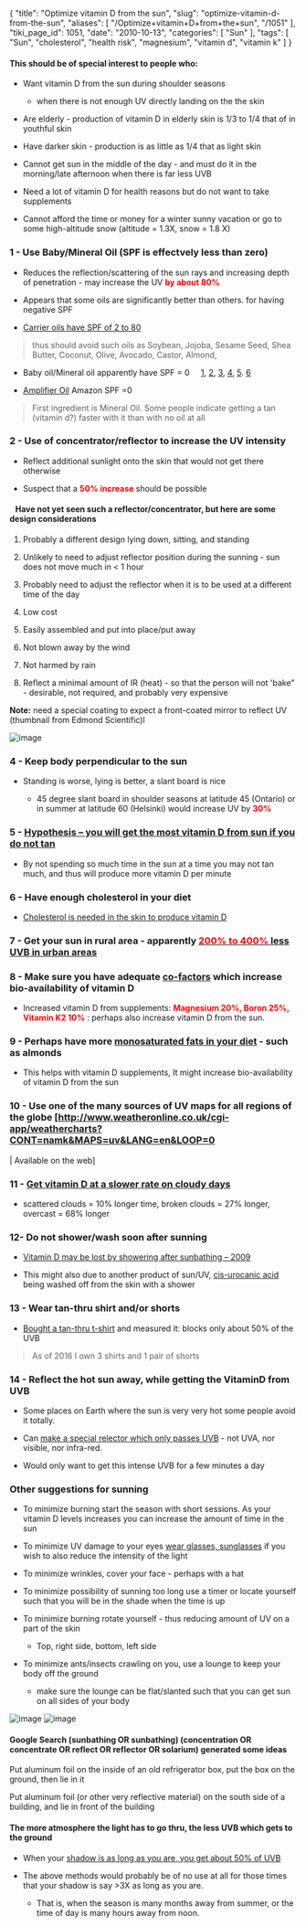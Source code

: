 {
    "title": "Optimize vitamin D from the sun",
    "slug": "optimize-vitamin-d-from-the-sun",
    "aliases": [
        "/Optimize+vitamin+D+from+the+sun",
        "/1051"
    ],
    "tiki_page_id": 1051,
    "date": "2010-10-13",
    "categories": [
        "Sun"
    ],
    "tags": [
        "Sun",
        "cholesterol",
        "health risk",
        "magnesium",
        "vitamin d",
        "vitamin k"
    ]
}


#### This should be of special interest to people who:

* Want vitamin D from the sun during shoulder seasons

   * when there is not enough UV directly landing on the the skin 

* Are elderly - production of vitamin D in elderly skin is 1/3 to 1/4 that of in youthful skin

* Have darker skin - production is as little as 1/4 that as light skin

* Cannot get sun in the middle of the day - and must do it in the morning/late afternoon when there is far less UVB

* Need a lot of vitamin D for health reasons but do not want to take supplements

* Cannot afford the time or money for a winter sunny vacation or go to some high-altitude snow (altitude = 1.3X, snow = 1.8 X)

### 1 - Use Baby/Mineral Oil (SPF is effectvely less than zero)

* Reduces the reflection/scattering of the sun rays  and increasing depth of penetration - may increase the UV  **<span style="color:#F00;">by about 80%</span>** 

* Appears that some oils are significantly better than others. for having negative SPF

* [Carrier oils have SPF of 2 to 80](http://www.naturaltherapypages.com.au/article/carrier_oils_and_spf)

> thus should avoid such oils as Soybean, Jojoba, Sesame Seed, Shea Butter, Coconut, Olive, Avocado,  Castor, Almond, 

* Baby oil/Mineral oil apparently have SPF = 0 &nbsp; &nbsp; [1](http://elitedaily.com/life/ditch-baby-oil-for-sunscreen/1112481/), [2](http://elitedaily.com/life/ditch-baby-oil-for-sunscreen/1112481/), [3](http://www.tipsfortanning.com/why-using-baby-oil-for-tanning-could-be-disastrous/), [4](http://www.livestrong.com/article/129926-baby-oil-tanning/), [5](http://www.wisegeek.com/what-are-the-pros-and-cons-of-using-baby-oil-for-tanning.htm). [6](https://www.reddit.com/r/SkincareAddiction/comments/1356nj/mineral_oil_and_its_benefits_for_skin_dont_be/)

* [Amplifier Oil](https://www.amazon.com/Panama-Jack-Amplifier-Oil-fl/dp/B00020YY1Y/ref=sr_1_2_a_it?ie=UTF8&qid=1482357857&sr=8-2&keywords=amplifier+oil) Amazon  SPF =0

> First ingredient is Mineral Oil. Some people indicate getting a tan (vitamin d?) faster with it than with no oil at all

### 2 - Use of concentrator/reflector to increase the UV intensity

* Reflect additional sunlight onto the skin that would not get there otherwise

* Suspect that a  **<span style="color:#F00;">50% increase</span>**  should be possible

#### &nbsp; &nbsp;Have not yet seen such a reflector/concentrator, but here are some design considerations

1. Probably a different design lying down, sitting, and standing

1. Unlikely to need to adjust reflector position during the sunning - sun does not move much in < 1 hour

1. Probably need to adjust the reflector when it is to be used at a different time of the day

1. Low cost

1. Easily assembled and put into place/put away

1. Not blown away by the wind

1. Not harmed by rain

1. Reflect a minimal amount of IR (heat) - so that the person will not 'bake" - desirable, not required, and probably very expensive

 **Note:**  need a special coating to expect a front-coated mirror to reflect UV (thumbnail from Edmond Scientific)l

<img src="https://d378j1rmrlek7x.cloudfront.net/attachments/jpeg/mirror-reflection-edmond-scientific.jpg" alt="image">

### 4 - Keep body perpendicular to the sun

* Standing is worse, lying is better, a slant board is nice

   * 45 degree slant board in shoulder seasons at latitude 45 (Ontario) or in summer at latitude 60 (Helsinki) would increase UV by  **<span style="color:#F00;">30%</span>** 

### 5 - [Hypothesis – you will get the most vitamin D from sun if you do not tan](/posts/hypothesis-you-will-get-the-most-vitamin-d-from-sun-if-you-do-not-tan)

* By not spending so much time in the sun at a time you may not tan much, and thus will produce more vitamin D per minute

### 6 - Have enough cholesterol in your diet

* [Cholesterol is needed in the skin to produce vitamin D](/tags/cholesterol-is-needed-in-the-skin-to-produce-vitamin-d.html)

### 7 - Get your sun in rural area - apparently [ **<span style="color:#F00;">200% to 400% </span>** less UVB in urban areas](/tags/span-stylecolorf00200-to-400-span-less-uvb-in-urban-areas.html)

### 8 - Make sure you have adequate [co-factors](/tags/co-factors.html) which increase bio-availability of vitamin D

* Increased vitamin D from supplements:  **<span style="color:#F00;">Magnesium 20%, Boron 25%, Vitamin K2 10%</span>** : perhaps also increase vitamin D from the sun.

### 9 - Perhaps have more [monosaturated fats in your diet](/tags/monosaturated-fats-in-your-diet.html) - such as almonds

* This helps with vitamin D supplements, It might increase bio-availability of vitamin D from the sun

### 10 - Use one of the many sources of UV maps for all regions of the globe [http://www.weatheronline.co.uk/cgi-app/weathercharts?CONT=namk&MAPS=uv&LANG=en&LOOP=0

| Available on the web]

### 11 - [Get vitamin D at a slower rate on cloudy days](http://dermatology.cdlib.org/DOJvol6num1/original/sunscreens/kinney.html)

* scattered clouds = 10% longer time, broken clouds = 27% longer, overcast = 68% longer

### 12- Do not shower/wash soon after sunning

* [Vitamin D may be lost by showering after sunbathing – 2009](/posts/vitamin-d-may-be-lost-by-showering-after-sunbathing-2009)

* This might also due to another product of sun/UV, [cis-urocanic acid](/tags/cis-urocanic-acid.html) being washed off from the skin with a shower

### 13 - Wear tan-thru shirt and/or shorts

* [Bought a tan-thru t-shirt](/tags/bought-a-tan-thru-t-shirt.html) and measured it: blocks only about 50% of the UVB

> As of 2016 I own 3 shirts and 1 pair of shorts

### 14 - Reflect the hot sun away, while getting the VitaminD from UVB

* Some places on Earth where the sun is very very hot some people avoid it totally.

* Can [make a special relector which only passes UVB](/tags/make-a-special-relector-which-only-passes-uvb.html) - not UVA, nor visible, nor infra-red.

* Would only want to get this intense UVB for a few minutes a day

### Other suggestions for sunning

* To minimize burning start the season with short sessions. As your vitamin D levels increases you can increase the amount of time in the sun

* To minimize UV damage to your eyes [wear glasses, sunglasses](/tags/wear-glasses-sunglasses.html) if you wish to also reduce the intensity of the light

* To minimize wrinkles, cover your face - perhaps with a hat

* To minimize possibility of sunning too long use a timer or locate yourself such that you will be in the shade when the time is up

* To minimize burning rotate yourself - thus reducing amount of UV on a part of the skin

   * Top, right side, bottom, left side

* To minimize ants/insects crawling on you, use a lounge to keep your body off the ground

   * make sure the lounge can be flat/slanted such that you can get sun on all sides of your body

<img src="https://d378j1rmrlek7x.cloudfront.net/attachments/png/lounge1.png" alt="image" style="max-width: 250px;">
<img src="https://d378j1rmrlek7x.cloudfront.net/attachments/png/lounge2.png" alt="image" style="max-width: 250px;">

#### Google Search (sunbathing OR sunbathing) (concentration OR concentrate OR reflect OR reflector OR solarium) generated some ideas

Put aluminum foil on the inside of an old refrigerator box, put the box on the ground, then lie in it

Put aluminum foil (or other very reflective material) on the south side of a building, and lie in front of the building

#### The more atmosphere the light has to go thru, the less UVB which gets to the ground

* When your [shadow is as long as you are, you get about 50% of UVB](/tags/shadow-is-as-long-as-you-are-you-get-about-50-of-uvb.html)

* The above methods would probably be of no use at all for those times that your shadow is say >3X as long as you are.

   * That is, when the season is many months away from summer, or the time of day is many hours away from noon.